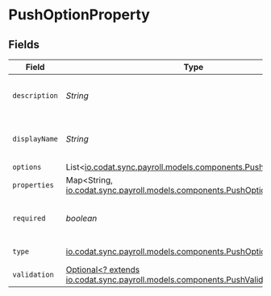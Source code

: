 # PushOptionProperty


## Fields

| Field                                                                                                                           | Type                                                                                                                            | Required                                                                                                                        | Description                                                                                                                     |
| ------------------------------------------------------------------------------------------------------------------------------- | ------------------------------------------------------------------------------------------------------------------------------- | ------------------------------------------------------------------------------------------------------------------------------- | ------------------------------------------------------------------------------------------------------------------------------- |
| `description`                                                                                                                   | *String*                                                                                                                        | :heavy_check_mark:                                                                                                              | A description of the property.                                                                                                  |
| `displayName`                                                                                                                   | *String*                                                                                                                        | :heavy_check_mark:                                                                                                              | The property's display name.                                                                                                    |
| `options`                                                                                                                       | List<[io.codat.sync.payroll.models.components.PushOptionChoice](../../models/components/PushOptionChoice.md)>                   | :heavy_minus_sign:                                                                                                              | N/A                                                                                                                             |
| `properties`                                                                                                                    | Map<String, [io.codat.sync.payroll.models.components.PushOptionProperty](../../models/components/PushOptionProperty.md)>        | :heavy_minus_sign:                                                                                                              | N/A                                                                                                                             |
| `required`                                                                                                                      | *boolean*                                                                                                                       | :heavy_check_mark:                                                                                                              | The property is required if `True`.                                                                                             |
| `type`                                                                                                                          | [io.codat.sync.payroll.models.components.PushOptionType](../../models/components/PushOptionType.md)                             | :heavy_check_mark:                                                                                                              | The option type.                                                                                                                |
| `validation`                                                                                                                    | [Optional<? extends io.codat.sync.payroll.models.components.PushValidationInfo>](../../models/components/PushValidationInfo.md) | :heavy_minus_sign:                                                                                                              | N/A                                                                                                                             |